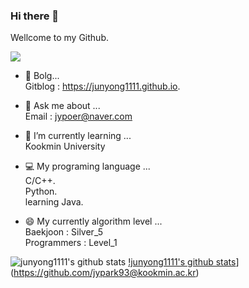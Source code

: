 ### Hi there 👋
Wellcome to my Github.  

<a href="[https://junyong1111.github.io/]" target="_blank"><img src="https://img.shields.io/badge/[GitBolg]-[222222]?style=flat-square&logo=[GitHub Pages]&logoColor=white"/></a>


- 🐣 Bolg...  
 Gitblog : https://junyong1111.github.io.  


- 💬 Ask me about ...  
 Email : jypoer@naver.com  

- 🌱 I’m currently learning ...  
 Kookmin University
 - 💻 My programing language ...  
  C/C++.  
  Python.  
  learning Java.
  
 - 😄 My currently algorithm level ...  
  Baekjoon : Silver_5  
  Programmers : Level_1   
  
 ![junyong1111's github stats](https://github-readme-stats.vercel.app/api?username=jypark93@kookmin.ac.kr&show_icons=true)
 [!junyong1111's github stats](https://github-readme-stats.vercel.app/api/top-langs/?username=jypark93@kookmin.ac.kr&show_icons=true&hide_border=true&title_color=004386&icon_color=004386&layout=compact)](https://github.com/jypark93@kookmin.ac.kr)

<!--
**junyong1111/junyong1111** is a ✨ _special_ ✨ repository because its `README.md` (this file) appears on your GitHub profile.

Here are some ideas to get you started:
커밋스테이트 방법

![본인ID's github stats](https://github-readme-stats.vercel.app/api?username=본인ID&show_icons=true)
[![본인ID's github stats](https://github-readme-stats.vercel.app/api/top-langs/?username=본인ID&show_icons=true&hide_border=true&title_color=004386&icon_color=004386&layout=compact)](https://github.com/본인ID)

- 🔭 I’m currently working on ...
- 🌱 I’m currently learning ...
- 👯 I’m looking to collaborate on ...
- 🤔 I’m looking for help with ...
- 💬 Ask me about ...
- 📫 How to reach me: ...
- 😄 Pronouns: ...
- ⚡ Fun fact: ...
-->
